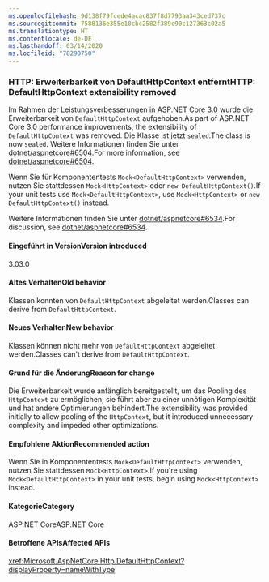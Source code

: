 ```yaml
---
ms.openlocfilehash: 9d138f79fcede4acac837f8d7793aa343ced737c
ms.sourcegitcommit: 7588136e355e10cbc2582f389c90c127363c02a5
ms.translationtype: HT
ms.contentlocale: de-DE
ms.lasthandoff: 03/14/2020
ms.locfileid: "78290750"
---
```

### <a name="http-defaulthttpcontext-extensibility-removed"></a><span data-ttu-id="c54c4-101">HTTP: Erweiterbarkeit von DefaultHttpContext entfernt</span><span class="sxs-lookup"><span data-stu-id="c54c4-101">HTTP: DefaultHttpContext extensibility removed</span></span>

<span data-ttu-id="c54c4-102">Im Rahmen der Leistungsverbesserungen in ASP.NET Core 3.0 wurde die Erweiterbarkeit von `DefaultHttpContext` aufgehoben.</span><span class="sxs-lookup"><span data-stu-id="c54c4-102">As part of ASP.NET Core 3.0 performance improvements, the extensibility of `DefaultHttpContext` was removed.</span></span> <span data-ttu-id="c54c4-103">Die Klasse ist jetzt `sealed`.</span><span class="sxs-lookup"><span data-stu-id="c54c4-103">The class is now `sealed`.</span></span> <span data-ttu-id="c54c4-104">Weitere Informationen finden Sie unter [dotnet/aspnetcore#6504](https://github.com/dotnet/aspnetcore/pull/6504).</span><span class="sxs-lookup"><span data-stu-id="c54c4-104">For more information, see [dotnet/aspnetcore#6504](https://github.com/dotnet/aspnetcore/pull/6504).</span></span>

<span data-ttu-id="c54c4-105">Wenn Sie für Komponententests `Mock<DefaultHttpContext>` verwenden, nutzen Sie stattdessen `Mock<HttpContext>` oder `new DefaultHttpContext()`.</span><span class="sxs-lookup"><span data-stu-id="c54c4-105">If your unit tests use `Mock<DefaultHttpContext>`, use `Mock<HttpContext>` or `new DefaultHttpContext()` instead.</span></span>

<span data-ttu-id="c54c4-106">Weitere Informationen finden Sie unter [dotnet/aspnetcore#6534](https://github.com/dotnet/aspnetcore/issues/6534).</span><span class="sxs-lookup"><span data-stu-id="c54c4-106">For discussion, see [dotnet/aspnetcore#6534](https://github.com/dotnet/aspnetcore/issues/6534).</span></span>

#### <a name="version-introduced"></a><span data-ttu-id="c54c4-107">Eingeführt in Version</span><span class="sxs-lookup"><span data-stu-id="c54c4-107">Version introduced</span></span>

<span data-ttu-id="c54c4-108">3.0</span><span class="sxs-lookup"><span data-stu-id="c54c4-108">3.0</span></span>

#### <a name="old-behavior"></a><span data-ttu-id="c54c4-109">Altes Verhalten</span><span class="sxs-lookup"><span data-stu-id="c54c4-109">Old behavior</span></span>

<span data-ttu-id="c54c4-110">Klassen konnten von `DefaultHttpContext` abgeleitet werden.</span><span class="sxs-lookup"><span data-stu-id="c54c4-110">Classes can derive from `DefaultHttpContext`.</span></span>

#### <a name="new-behavior"></a><span data-ttu-id="c54c4-111">Neues Verhalten</span><span class="sxs-lookup"><span data-stu-id="c54c4-111">New behavior</span></span>

<span data-ttu-id="c54c4-112">Klassen können nicht mehr von `DefaultHttpContext` abgeleitet werden.</span><span class="sxs-lookup"><span data-stu-id="c54c4-112">Classes can't derive from `DefaultHttpContext`.</span></span>

#### <a name="reason-for-change"></a><span data-ttu-id="c54c4-113">Grund für die Änderung</span><span class="sxs-lookup"><span data-stu-id="c54c4-113">Reason for change</span></span>

<span data-ttu-id="c54c4-114">Die Erweiterbarkeit wurde anfänglich bereitgestellt, um das Pooling des `HttpContext` zu ermöglichen, sie führt aber zu einer unnötigen Komplexität und hat andere Optimierungen behindert.</span><span class="sxs-lookup"><span data-stu-id="c54c4-114">The extensibility was provided initially to allow pooling of the `HttpContext`, but it introduced unnecessary complexity and impeded other optimizations.</span></span>

#### <a name="recommended-action"></a><span data-ttu-id="c54c4-115">Empfohlene Aktion</span><span class="sxs-lookup"><span data-stu-id="c54c4-115">Recommended action</span></span>

<span data-ttu-id="c54c4-116">Wenn Sie in Komponententests `Mock<DefaultHttpContext>` verwenden, nutzen Sie stattdessen `Mock<HttpContext>`.</span><span class="sxs-lookup"><span data-stu-id="c54c4-116">If you're using `Mock<DefaultHttpContext>` in your unit tests, begin using `Mock<HttpContext>` instead.</span></span>

#### <a name="category"></a><span data-ttu-id="c54c4-117">Kategorie</span><span class="sxs-lookup"><span data-stu-id="c54c4-117">Category</span></span>

<span data-ttu-id="c54c4-118">ASP.NET Core</span><span class="sxs-lookup"><span data-stu-id="c54c4-118">ASP.NET Core</span></span>

#### <a name="affected-apis"></a><span data-ttu-id="c54c4-119">Betroffene APIs</span><span class="sxs-lookup"><span data-stu-id="c54c4-119">Affected APIs</span></span>

<xref:Microsoft.AspNetCore.Http.DefaultHttpContext?displayProperty=nameWithType>

<!--

#### Affected APIs

`T:Microsoft.AspNetCore.Http.DefaultHttpContext`

-->
